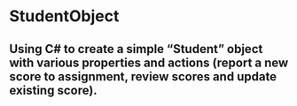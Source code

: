 # StudentObject
## Using C# to create a simple “Student” object with various properties and actions (report a new score to assignment, review scores and update existing score). 
